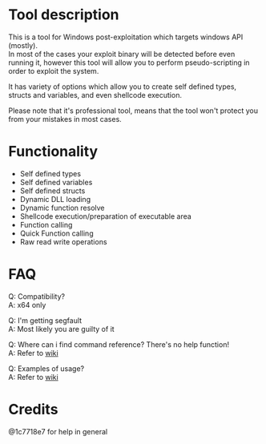 
# Tool description
This is a tool for Windows post-exploitation which targets windows API (mostly).<br>
In most of the cases your exploit binary will be detected before even running it, however this tool will allow you to perform pseudo-scripting in order to exploit the system.

It has variety of options which allow you to create self defined types, structs and variables, and even shellcode execution.

Please note that it's professional tool, means that the tool won't protect you from your mistakes in most cases.

# Functionality
* Self defined types
* Self defined variables
* Self defined structs
* Dynamic DLL loading
* Dynamic function resolve
* Shellcode execution/preparation of executable area
* Function calling
* Quick Function calling
* Raw read write operations

# FAQ
Q: Compatibility?<br>
A: x64 only<br>

Q: I'm getting segfault<br>
A: Most likely you are guilty of it<br>

Q: Where can i find command reference? There's no help function!<br>
A: Refer to [wiki](https://github.com/owodelta/coilgun/wiki)<br>

Q: Examples of usage?<br>
A: Refer to [wiki](https://github.com/owodelta/coilgun/wiki)<br>

# Credits 
@1c7718e7 for help in general
